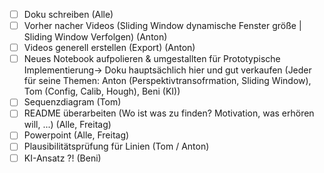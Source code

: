 - [ ] Doku schreiben (Alle)
- [ ] Vorher nacher Videos (Sliding Window dynamische Fenster größe | Sliding Window Verfolgen) (Anton)
- [ ] Videos generell erstellen (Export) (Anton)
- [ ] Neues Notebook aufpolieren & umgestallten für Prototypische Implementierung-> Doku hauptsächlich hier und gut verkaufen (Jeder für seine Themen: Anton (Perspektivtransofrmation, Sliding Window), Tom (Config, Calib, Hough), Beni (KI))
- [ ] Sequenzdiagram (Tom)
- [ ] README überarbeiten (Wo ist was zu finden? Motivation, was erhören will, ...) (Alle, Freitag)
- [ ] Powerpoint (Alle, Freitag)
- [ ] Plausibilitätsprüfung für Linien (Tom / Anton)
- [ ] KI-Ansatz ?! (Beni)
